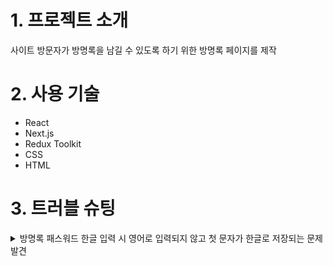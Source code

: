 # 1. 프로젝트 소개
사이트 방문자가 방명록을 남길 수 있도록 하기 위한 방명록 페이지를 제작

# 2. 사용 기술
* React
* Next.js
* Redux Toolkit
* CSS
* HTML

# 3. 트러블 슈팅
<details>
<summary>방명록 패스워드 한글 입력 시 영어로 입력되지 않고 첫 문자가 한글로 저장되는 문제 발견</summary>
<div>
</div>
</details>
